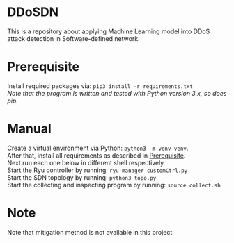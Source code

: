 # DDoSDN
This is a repository about applying Machine Learning model into DDoS attack detection in Software-defined network. 

# Prerequisite
Install required packages via: ```pip3 install -r requirements.txt```\
*Note that the program is written and tested with Python version 3.x, so does pip.*

# Manual
Create a virtual environment via Python: ```python3 -m venv venv```.\
After that, install all requirements as described in [Prerequisite](#prerequisite).\
Next run each one below in different shell respectively.\
Start the Ryu controller by running: ```ryu-manager customCtrl.py```\
Start the SDN topology by running: ```python3 topo.py```\
Start the collecting and inspecting program by running: ```source collect.sh```

# Note
Note that mitigation method is not available in this project.
